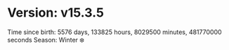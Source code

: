 # Version: v15.3.5
Time since birth: 5576 days, 133825 hours, 8029500 minutes, 481770000 seconds
Season: Winter ❄️
